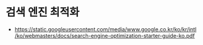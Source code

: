 # 검색 엔진 최적화

* https://static.googleusercontent.com/media/www.google.co.kr/ko/kr/intl/ko/webmasters/docs/search-engine-optimization-starter-guide-ko.pdf

